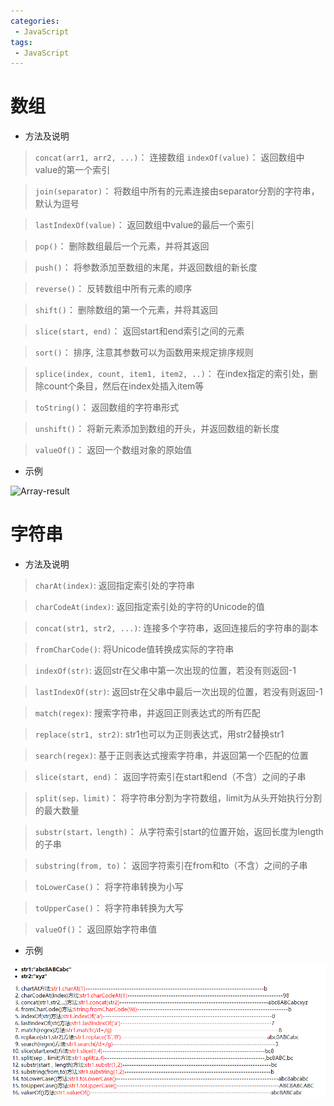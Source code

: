 ```yaml
---
categories:
 - JavaScript
tags:
 - JavaScript
---
```


# 数组 #

*  方法及说明

> `concat(arr1, arr2, ...)`：  连接数组
> `indexOf(value)`：  返回数组中value的第一个索引

> `join(separator)`：  将数组中所有的元素连接由separator分割的字符串，默认为逗号

> `lastIndexOf(value)`：  返回数组中value的最后一个索引

> `pop()`：  删除数组最后一个元素，并将其返回

> `push()`：  将参数添加至数组的末尾，并返回数组的新长度

> `reverse()`：  反转数组中所有元素的顺序

> `shift()`：  删除数组的第一个元素，并将其返回

> `slice(start, end)`：  返回start和end索引之间的元素

> `sort()`：  排序, 注意其参数可以为函数用来规定排序规则

> `splice(index, count, item1, item2, ..)`：  在index指定的索引处，删除count个条目，然后在index处插入item等

> `toString()`：  返回数组的字符串形式

> `unshift()`：  将新元素添加到数组的开头，并返回数组的新长度

> `valueOf()`：  返回一个数组对象的原始值

* 示例

![Array-result](https://jinuss.github.io/note/jinus/img/2017042101.png)

# 字符串 #

* 方法及说明

> `charAt(index)`:  返回指定索引处的字符串

> `charCodeAt(index)`:  返回指定索引处的字符的Unicode的值

> `concat(str1, str2, ...)`:  连接多个字符串，返回连接后的字符串的副本

> `fromCharCode()`:  将Unicode值转换成实际的字符串

> `indexOf(str)`:  返回str在父串中第一次出现的位置，若没有则返回-1

> `lastIndexOf(str)`:  返回str在父串中最后一次出现的位置，若没有则返回-1

> `match(regex)`:  搜索字符串，并返回正则表达式的所有匹配

> `replace(str1, str2)`:  str1也可以为正则表达式，用str2替换str1

> `search(regex)`:  基于正则表达式搜索字符串，并返回第一个匹配的位置

> `slice(start, end)`：  返回字符索引在start和end（不含）之间的子串

> `split(sep，limit)`：  将字符串分割为字符数组，limit为从头开始执行分割的最大数量

> `substr(start，length)`：  从字符索引start的位置开始，返回长度为length的子串

> `substring(from, to)`：  返回字符索引在from和to（不含）之间的子串

> `toLowerCase()`：  将字符串转换为小写

> `toUpperCase()`：  将字符串转换为大写

> `valueOf()`：  返回原始字符串值

* 示例

![Strig-result](/jinus/img/2017042102.png)
